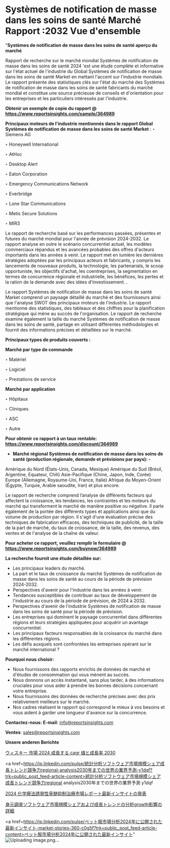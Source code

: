 # Systèmes de notification de masse dans les soins de santé Marché Rapport :2032 Vue d'ensemble

"<strong>Systèmes de notification de masse dans les soins de santé aperçu du marché</strong>

Rapport de recherche sur le marché mondial Systèmes de notification de masse dans les soins de santé 2024 'est une étude complète et informative sur l'état actuel de l'industrie du Global Systèmes de notification de masse dans les soins de santé Market en mettant l'accent sur l'industrie mondiale. Le rapport présente des statistiques clés sur l'état du marché des Systèmes de notification de masse dans les soins de santé fabricants du marché mondial et constitue une source précieuse de conseils et d'orientation pour les entreprises et les particuliers intéressés par l'industrie.

<strong>Obtenir un exemple de copie du rapport @ <a href=https://www.reportsinsights.com/sample/364989>https://www.reportsinsights.com/sample/364989</a></strong>

<strong>Principaux moteurs de l'industrie mentionnés dans le rapport Global Systèmes de notification de masse dans les soins de santé Market</strong> :
‣ Siemens AG

‣ Honeywell International

‣ AtHoc

‣ Desktop Alert

‣ Eaton Corporation

‣ Emergency Communications Network

‣ Everbridge

‣ Lone Star Communications

‣ Metis Secure Solutions

‣ MIR3

Le rapport de recherche basé sur les performances passées, présentes et futures du marché mondial pour l'année de prévision 2024-2032. Le rapport analyse en outre le scénario concurrentiel actuel, les modèles commerciaux répandus et les avancées probables des offres d'acteurs importants dans les années à venir. Le rapport met en lumière les dernières stratégies adoptées par les principaux acteurs et fabricants, y compris les lancements de nouveaux produits, la technologie, les partenariats, le scoop opportuniste, les objectifs d'achat, les coentreprises, la segmentation en termes de concurrence régionale et industrielle, les bénéfices, les pertes et la ration de la demande avec des idées d'investissement. .

Le rapport Systèmes de notification de masse dans les soins de santé Market comprend un paysage détaillé du marché et des fournisseurs ainsi que l'analyse SWOT des principaux moteurs de l'industrie. Le rapport mentionne des statistiques, des tableaux et des chiffres pour la planification stratégique qui mène au succès de l'organisation. Le rapport de recherche examine également la taille du marché Systèmes de notification de masse dans les soins de santé, partage en utilisant différentes méthodologies et fournit des informations précises et détaillées sur le marché.

<strong>Principaux types de produits couverts :</strong>

<strong>Marché par type de commande</strong>

‣ Matériel

‣ Logiciel

‣ Prestations de service

<strong>Marché par application</strong>

‣ Hôpitaux

‣ Cliniques

‣ ASC

‣ Autre

<strong>Pour obtenir ce rapport à un taux rentable: <a href=https://www.reportsinsights.com/discount/364989>https://www.reportsinsights.com/discount/364989</a></strong>
<ul>
  <li><strong>Marché régional Systèmes de notification de masse dans les soins de santé (production régionale, demande et prévisions par pays): -</strong></li>
</ul>
Amérique du Nord (États-Unis, Canada, Mexique)
Amérique du Sud (Brésil, Argentine, Equateur, Chili)
Asie-Pacifique (Chine, Japon, Inde, Corée)
Europe (Allemagne, Royaume-Uni, France, Italie)
Afrique du Moyen-Orient (Égypte, Turquie, Arabie saoudite, Iran) et plus encore.

Le rapport de recherche comprend l’analyse de différents facteurs qui affectent la croissance, les tendances, les contraintes et les moteurs du marché qui transforment le marché de manière positive ou négative. Il parle également de la portée des différents types et applications ainsi que du volume de production par région. Il s'agit d'une évaluation précise des techniques de fabrication efficaces, des techniques de publicité, de la taille de la part de marché, du taux de croissance, de la taille, des revenus, des ventes et de l'analyse de la chaîne de valeur.

<strong>Pour acheter ce rapport, veuillez remplir le formulaire @   <a href=https://www.reportsinsights.com/buynow/364989>https://www.reportsinsights.com/buynow/364989</a></strong>

<strong>La recherche fournit une étude détaillée sur:</strong>
<ul>
  <li>Les principaux leaders du marché.</li>
  <li>La part et le taux de croissance du marché Systèmes de notification de masse dans les soins de santé au cours de la période de prévision 2024-2032.</li>
  <li>Perspectives d'avenir pour l'industrie dans les années à venir.</li>
  <li>Tendances susceptibles de contribuer au taux de développement de l'industrie au cours de la période de prévision, de 2024 à 2032.</li>
  <li>Perspectives d'avenir de l'industrie Systèmes de notification de masse dans les soins de santé pour la période de prévision.</li>
  <li>Les entreprises qui dominent le paysage concurrentiel dans différentes régions et leurs stratégies appliquées pour acquérir un avantage concurrentiel.</li>
  <li>Les principaux facteurs responsables de la croissance du marché dans les différentes régions.</li>
  <li>Les défis auxquels sont confrontées les entreprises opérant sur le marché international ?</li>
</ul>
<strong>Pourquoi nous choisir:</strong>
<ul>
  <li>Nous fournissons des rapports enrichis de données de marché et d'études de consommation qui vous mènent au succès.</li>
  <li>Nous donnons un accès instantané, sans plus tarder, à des informations cruciales pour vous aider à prendre les bonnes décisions concernant votre entreprise.</li>
  <li>Nous fournissons des données de recherche précises avec des prix relativement meilleurs sur le marché.</li>
  <li>Nos cadres réalisent le rapport qui correspond le mieux à vos besoins et vous aident à garder une longueur d'avance sur la concurrence.</li>
</ul>
<strong>Contactez-nous:
</strong><strong>E-mail:</strong> <a href=mailto:info@reportsinsights.com>info@reportsinsights.com</a>

<strong>Ventes</strong>: <a href=mailto:sales@reportsinsights.com>sales@reportsinsights.com</a>

<strong>Unsere anderen Berichte</strong>

<a href=https://www.linkedin.com/pulse/ウィスキー-市場-2024-成長する-cagr-値と成長率-2030-healthscope-news-245-uv1mf/>ウィスキー 市場 2024 成長する cagr 値と成長率 2030</a>

<a href=https://jp.linkedin.com/pulse/統計分析ソフトウェア市場規模シェア成長トレンド競争力regional-analysis2030年までの世界の業界予測-y1dqf?trk=public_post_feed-article-content>統計分析ソフトウェア市場規模シェア成長トレンド競争力regional analysis2030年までの世界の業界予測 y1dqf</a>

<a href=https://www.linkedin.com/pulse/2024-化学療法誘発性骨髄抑制治療市場レポート最新インサイトの発表-infopulse-daily-360-abche/>2024 化学療法誘発性骨髄抑制治療市場レポート最新インサイトの発表</a>

<a href=https://www.linkedin.com/pulse/身元調査ソフトウェア市場規模シェアおよび成長トレンドの分析growth影響の詳細-tribunal-analytics-360-q5ucf/>身元調査ソフトウェア市場規模シェアおよび成長トレンドの分析growth影響の詳細</a>

<a href=https://jp.linkedin.com/pulse/ペット服市場分析2024年に公開された最新インサイト-market-stories-360-c0g5f?trk=public_post_feed-article-content>ペット服市場分析2024年に公開された最新インサイト</a>"
![Uploading image.png…]()
